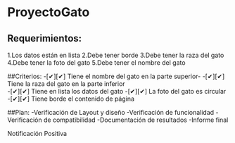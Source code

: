 # ProyectoGato
## Requerimientos:
1.Los datos están en lista
2.Debe tener borde
3.Debe tener la raza del gato
4.Debe tener la foto del gato
5.Debe tener el nombre del gato

##Criterios:
-[✔][✔] Tiene el nombre del gato en la parte superior-
-[✔][✔] Tiene la raza del gato en la parte inferior  
-[✔][✔] Tiene en lista los datos del gato 
-[✔][✔] La foto del gato es circular
-[✔][✔] Tiene borde el contenido de página 

##Plan: 
-Verificación de Layout y diseño 
-Verificación de funcionalidad 
-Verificación de compatibilidad 
-Documentación de resultados 
-Informe final 

Notificación Positiva 
